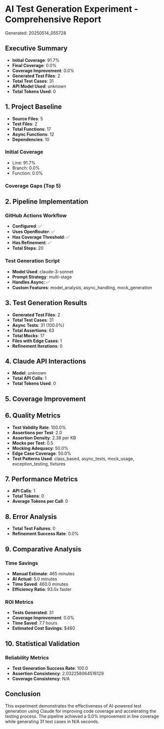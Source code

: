 # AI Test Generation Experiment - Comprehensive Report

Generated: 20250514_055728

## Executive Summary

- **Initial Coverage**: 91.7%
- **Final Coverage**: 0.0%
- **Coverage Improvement**: 0.0%
- **Generated Test Files**: 2
- **Total Test Cases**: 31
- **API Model Used**: unknown
- **Total Tokens Used**: 0

## 1. Project Baseline

- **Source Files**: 5
- **Test Files**: 2
- **Total Functions**: 17
- **Async Functions**: 12
- **Dependencies**: 10

### Initial Coverage
- Line: 91.7%
- Branch: 0.0%
- Function: 0.0%

### Coverage Gaps (Top 5)

## 2. Pipeline Implementation

### GitHub Actions Workflow
- **Configured**: ✅
- **Uses OpenRouter**: ✅
- **Has Coverage Threshold**: ✅
- **Has Refinement**: ✅
- **Total Steps**: 20

### Test Generation Script
- **Model Used**: claude-3-sonnet
- **Prompt Strategy**: multi-stage
- **Handles Async**: ✅
- **Custom Features**: model_analysis, async_handling, mock_generation

## 3. Test Generation Results

- **Generated Test Files**: 2
- **Total Test Cases**: 31
- **Async Tests**: 31 (100.0%)
- **Total Assertions**: 63
- **Total Mocks**: 17
- **Files with Edge Cases**: 1
- **Refinement Iterations**: 0

## 4. Claude API Interactions

- **Model**: unknown
- **Total API Calls**: 1
- **Total Tokens Used**: 0
## 5. Coverage Improvement

## 6. Quality Metrics

- **Test Validity Rate**: 100.0%
- **Assertions per Test**: 2.0
- **Assertion Density**: 2.38 per KB
- **Mocks per Test**: 0.5
- **Mocking Adequacy**: 50.0%
- **Edge Case Coverage**: 50.0%
- **Test Patterns Used**: class_based, async_tests, mock_usage, exception_testing, fixtures

## 7. Performance Metrics

- **API Calls**: 1
- **Total Tokens**: 0
- **Average Tokens per Call**: 0

## 8. Error Analysis

- **Total Test Failures**: 0
- **Refinement Success Rate**: 0.0%
## 9. Comparative Analysis

### Time Savings
- **Manual Estimate**: 465 minutes
- **AI Actual**: 5.0 minutes
- **Time Saved**: 460.0 minutes
- **Efficiency Ratio**: 93.0x faster

### ROI Metrics
- **Tests Generated**: 31
- **Coverage Improvement**: 0.0%
- **Time Saved**: 7.7 hours
- **Estimated Cost Savings**: $460

## 10. Statistical Validation

### Reliability Metrics
- **Test Generation Success Rate**: 100.0
- **Assertion Consistency**: 2.032258064516129
- **Coverage Consistency**: N/A

## Conclusion

This experiment demonstrates the effectiveness of AI-powered test generation using Claude for improving code coverage and accelerating the testing process. The pipeline achieved a 0.0% improvement in line coverage while generating 31 test cases in N/A seconds.
